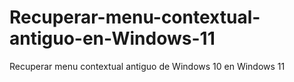 # Recuperar-menu-contextual-antiguo-en-Windows-11
Recuperar menu contextual antiguo  de Windows 10 en Windows 11

